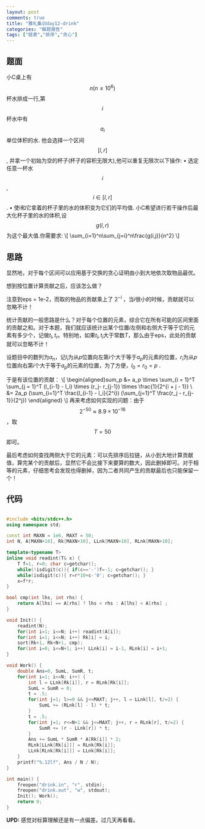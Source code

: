 ```yaml
---
layout: post
comments: true
title: "雅礼集训day12-drink"
categories: "解题报告"
tags: ["链表","排序","贪心"]
---
```


## 题面

小C桌上有$$n(n \leq 10^6)$$杯水排成一行,第$$i$$杯水中有$$a_i$$单位体积的水. 他会选择一个区间$$[l, r]$$,
并拿一个初始为空的杯子(杯子的容积无限大),他可以重复无限次以下操作:
• 选定任意一杯水$$i$$, $$i \in [l, r]$$.
• 使i和它拿着的杯子里的水的体积变为它们的平均值.
小C希望进行若干操作后最大化杯子里的水的体积,设$$g(l, r)$$为这个最大值.你需要求:
\\[
\sum_{i=1}^n\sum_{j=i}^n\frac{g(i,j)}{n^2}
\\]


## 思路

显然地，对于每个区间可以应用基于交换的贪心证明由小到大地依次取物品最优。

想到按位置计算贡献之后，应该怎么做？

注意到eps = 1e-2，而取的物品的贡献乘上了 $2^{-i}$  ，当$i$很小的时候，贡献就可以忽略不计！

统计贡献的一般思路是什么？对于每个位置的元素，综合它在所有可能的区间里面的贡献之和。对于本题，我们就应该统计出某个位置$i$左侧和右侧大于等于它的元素有多少个，记做$t_l,t_r$。特别地，如果$t_l,t_l$大于常数$T$，那么由于eps，此处的贡献就可以忽略不计！

设题目中的数列为${a_n}$，记$l_i$为从$p$位置向左第$i$个大于等于$a_p$的元素的位置，$r_i$为从$p$位置向右第$i$个大于等于$a_p$的元素的位置，为了方便，$l_0 = r_0 = p$ .

于是有该位置的贡献：
\\[
\begin{aligned}sum_p &= a_p \times \sum_{i = 1}^T \sum_{j = 1}^T (l_{i-1} - l_i) \times (r_j- r_{j-1}) \times \frac{1}{2^{i + j - 1}} \\
			             &= 2a_p (\sum_{i=1}^T \frac{l_{i-1} - l_i}{2^i}) (\sum_{j=1}^T \frac{r_j - r_{j-1}}{2^j})
\end{aligned}
\\]
再来考虑如何实现的问题：由于$$2^{-50} \approx 8.9 \times 10^{-16}$$，取$$T=50$$即可。

最后考虑如何查找两侧大于它的元素：可以先排序后拉链，从小到大地计算贡献值，算完某个的贡献后，显然它不会比接下来要算的数大，因此删掉即可。对于相等的元素，仔细思考会发现也得删掉，因为二者共同产生的贡献最后也只能保留一个！

## 代码

```cpp

#include <bits/stdc++.h>
using namespace std;

const int MAXN = 1e6, MAXT = 50;
int N, A[MAXN+10], Rk[MAXN+10], LLnk[MAXN+10], RLnk[MAXN+10];

template<typename T>
inline void readint(T& x) {
	T f=1, r=0; char c=getchar();
	while(!isdigit(c)){ if(c=='-')f=-1; c=getchar(); }
	while(isdigit(c)){ r=r*10+c-'0'; c=getchar(); }
	x=f*r;
}

bool cmp(int lhs, int rhs) {
	return A[lhs] == A[rhs] ? lhs < rhs : A[lhs] < A[rhs] ;
}

void Init() {
	readint(N);
	for(int i=1; i<=N; i++) readint(A[i]);
	for(int i=1; i<=N; i++) Rk[i] = i;
	sort(Rk+1, Rk+N+1, cmp);
	for(int i=0; i<=N+1; i++) LLnk[i] = i-1, RLnk[i] = i+1;
}

void Work() {
	double Ans=0, SumL, SumR, t;
	for(int i=1; i<=N; i++) {
		int l = LLnk[Rk[i]], r = RLnk[Rk[i]];
		SumL = SumR = 0; 
		t = .5;
		for(int j=1; l>=0 && j<=MAXT; j++, l = LLnk[l], t/=2) {
			SumL += (RLnk[l] - l) * t;
		}
		t = .5;
		for(int j=1; r<=N+1 && j<=MAXT; j++, r = RLnk[r], t/=2) {
			SumR += (r - LLnk[r]) * t;
		}
		Ans += SumL * SumR * A[Rk[i]] * 2;
		RLnk[LLnk[Rk[i]]] = RLnk[Rk[i]];
		LLnk[RLnk[Rk[i]]] = LLnk[Rk[i]];
	}
	printf("%.12lf", Ans / N / N);
}

int main() {
	freopen("drink.in", "r", stdin);
	freopen("drink.out", "w", stdout);
	Init(); Work();
	return 0;
}
```



**UPD:** 感觉对标算理解还是有一点偏差。过几天再看看。

